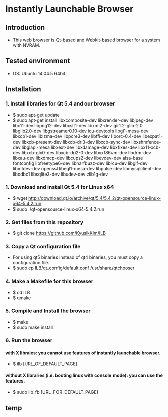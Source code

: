 # Instantly Launchable Browser

## Introduction
 - This web browser is Qt-based and Webkit-based browser for a system with NVRAM.


## Tested environment
 - OS: Ubuntu 14.04.5 64bit

## Installation
### 1. Install libraries for Qt 5.4 and our browser
 - $ sudo apt-get update   
 - $ sudo apt-get install libxcomposite-dev libxrender-dev libjpeg-dev libx11-dev libpng12-dev libxslt1-dev libxml2-dev gir1.2-glib-2.0 libglib2.0-dev libgstreamer0.10-dev icu-devtools libgl1-mesa-dev libxcb1-dev liblzma-dev libpcre3-dev libffi-dev liborc-0.4-dev libexpat1-dev libxcb-present-dev libxcb-dri3-dev libxcb-sync-dev libxshmfence-dev libglapi-mesa libxext-dev libxdamage-dev libxfixes-dev libx11-xcb-dev libxcb-glx0-dev libxcb-dri2-0-dev libxxf86vm-dev libdrm-dev libxau-dev libxdmcp-dev libcups2-dev libevdev-dev alsa-base fontconfig libfreetype6-dev libharfbuzz-dev libicu-dev libgif-dev libmtdev-dev openssl libegl1-mesa-dev libpulse-dev libmysqlclient-dev libodbc1 libsqlite3-dev libudev-dev zlib1g-dev

### 1. Download and install Qt 5.4 for Linux x64
 - $ wget http://download.qt.io/archive/qt/5.4/5.4.2/qt-opensource-linux-x64-5.4.2.run  
 - $ sudo ./qt-opensource-linux-x64-5.4.2.run

### 2. Get files from this repository
 - $ git clone https://github.com/KyusikKim/ILB

### 3. Copy a Qt configuration file
 - For using qt5 binaries instead of qt4 binaries, you must copy a configuration file.
 - $ sudo cp ILB/qt_config/default.conf /usr/share/qtchooser

### 4. Make a Makefile for this browser
 - $ cd ILB  
 - $ qmake

### 5. Compile and Install the browser
 - $ make	  
 - $ sudo make install

### 6. Run the browser
#### with X libraies: you cannot use features of instantly launchable browser. 
 - $ ilb [URL_OF_DEFAULT_PAGE]
#### without X libraries (i.e. booting linux with console mode): you can use the features.
 - $ sudo ilb_fb [URL_FOR_DEFAULT_PAGE] 

## temp
